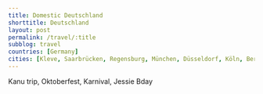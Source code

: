 ```yaml
---
title: Domestic Deutschland
shorttitle: Deutschland
layout: post
permalink: /travel/:title
subblog: travel
countries: [Germany]
cities: [Kleve, Saarbrücken, Regensburg, München, Düsseldorf, Köln, Berlin, Frankfurt]
---
```


Kanu trip,
Oktoberfest,
Karnival,
Jessie Bday
